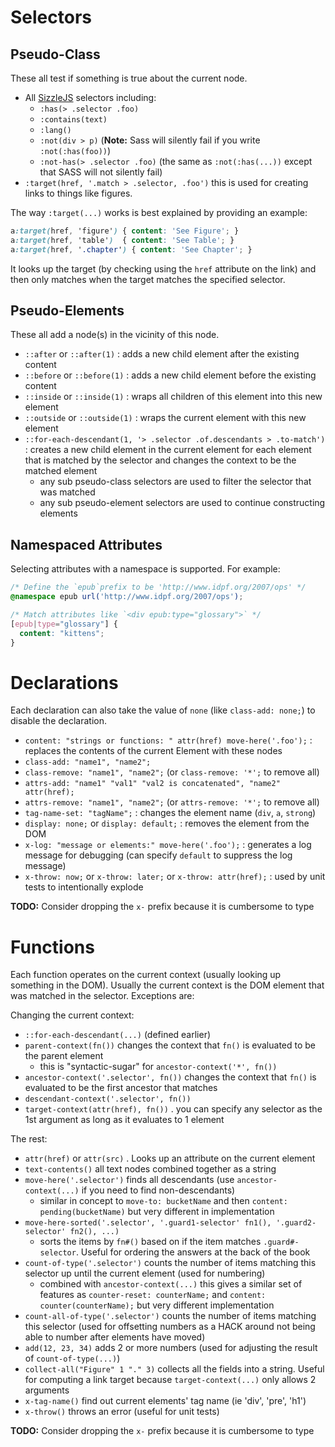 # Selectors


## Pseudo-Class

These all test if something is true about the current node.

- All [SizzleJS](https://sizzlejs.com/) selectors including:
  - `:has(> .selector .foo)`
  - `:contains(text)`
  - `:lang()`
  - `:not(div > p)` (**Note:** Sass will silently fail if you write `:not(:has(foo))`)
  - `:not-has(> .selector .foo)` (the same as `:not(:has(...))` except that SASS will not silently fail)
- `:target(href, '.match > .selector, .foo')` this is used for creating links to things like figures.

The way `:target(...)` works is best explained by providing an example:

```css
a:target(href, 'figure') { content: 'See Figure'; }
a:target(href, 'table')  { content: 'See Table'; }
a:target(href, '.chapter') { content: 'See Chapter'; }
```

It looks up the target (by checking using the `href` attribute on the link) and then only matches
when the target matches the specified selector.


## Pseudo-Elements

These all add a node(s) in the vicinity of this node.

- `::after` or `::after(1)` : adds a new child element after the existing content
- `::before` or `::before(1)` : adds a new child element before the existing content
- `::inside` or `::inside(1)` : wraps all children of this element into this new element
- `::outside` or `::outside(1)` : wraps the current element with this new element
- `::for-each-descendant(1, '> .selector .of.descendants > .to-match')` : creates a new child element in the current element for each element that is matched by the selector and changes the context to be the matched element
  - any sub pseudo-class selectors are used to filter the selector that was matched
  - any sub pseudo-element selectors are used to continue constructing elements


## Namespaced Attributes

Selecting attributes with a namespace is supported. For example:

```css
/* Define the `epub`prefix to be 'http://www.idpf.org/2007/ops' */
@namespace epub url('http://www.idpf.org/2007/ops');

/* Match attributes like `<div epub:type="glossary">` */
[epub|type="glossary"] {
  content: "kittens";
}
```


# Declarations

Each declaration can also take the value of `none` (like `class-add: none;`) to disable the declaration.

- `content: "strings or functions: " attr(href) move-here('.foo');` : replaces the contents of the current Element with these nodes
- `class-add: "name1", "name2";`
- `class-remove: "name1", "name2";` (or `class-remove: '*';` to remove all)
- `attrs-add: "name1" "val1" "val2 is concatenated", "name2" attr(href);`
- `attrs-remove: "name1", "name2";` (or `attrs-remove: '*';` to remove all)
- `tag-name-set: "tagName";` : changes the element name (`div`, `a`, `strong`)
- `display: none;` or `display: default;` : removes the element from the DOM
- `x-log: "message or elements:" move-here('.foo');` : generates a log message for debugging (can specify `default` to suppress the log message)
- `x-throw: now;` or `x-throw: later;` or `x-throw: attr(href);` : used by unit tests to intentionally explode

**TODO:** Consider dropping the `x-` prefix because it is cumbersome to type

# Functions

Each function operates on the current context (usually looking up something in the DOM).
Usually the current context is the DOM element that was matched in the selector. Exceptions are:

Changing the current context:

- `::for-each-descendant(...)` (defined earlier)
- `parent-context(fn())` changes the context that `fn()` is evaluated to be the parent element
  - this is "syntactic-sugar" for `ancestor-context('*', fn())`
- `ancestor-context('.selector', fn())` changes the context that `fn()` is evaluated to be the first ancestor that matches
- `descendant-context('.selector', fn())`
- `target-context(attr(href), fn())` . you can specify any selector as the 1st argument as long as it evaluates to 1 element

The rest:

- `attr(href)` or `attr(src)` . Looks up an attribute on the current element
- `text-contents()` all text nodes combined together as a string
- `move-here('.selector')` finds all descendants (use `ancestor-context(...)` if you need to find non-descendants)
  - similar in concept to `move-to: bucketName` and then `content: pending(bucketName)` but very different in implementation
- `move-here-sorted('.selector', '.guard1-selector' fn1(), '.guard2-selector' fn2(), ...)`
  - sorts the items by `fn#()` based on if the item matches `.guard#-selector`. Useful for ordering the answers at the back of the book
- `count-of-type('.selector')` counts the number of items matching this selector up until the current element (used for numbering)
  - combined with `ancestor-context(...)` this gives a similar set of features as `counter-reset: counterName;` and `content: counter(counterName);` but very different implementation
- `count-all-of-type('.selector')` counts the number of items matching this selector (used for offsetting numbers as a HACK around not being able to number after elements have moved)
- `add(12, 23, 34)` adds 2 or more numbers (used for adjusting the result of `count-of-type(...)`)
- `collect-all("Figure" 1 "." 3)` collects all the fields into a string. Useful for computing a link target because `target-context(...)` only allows 2 arguments
- `x-tag-name()` find out current elements' tag name (ie 'div', 'pre', 'h1')
- `x-throw()` throws an error (useful for unit tests)

**TODO:** Consider dropping the `x-` prefix because it is cumbersome to type
